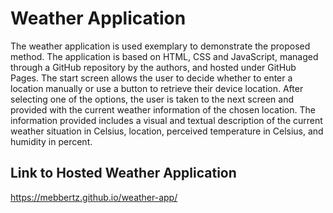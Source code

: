 # Weather Application
The weather application is used exemplary to demonstrate the proposed method. The application is based on HTML, CSS and JavaScript, managed through a GitHub repository by the authors, and hosted under GitHub Pages. The start screen allows the user to decide whether to enter a location manually or use a button to retrieve their device location. After selecting one of the options, the user is taken to the next screen and provided with the current weather information of the chosen location. The information provided includes a visual and textual description of the current weather situation in Celsius, location, perceived temperature in Celsius, and humidity in percent.

## Link to Hosted Weather Application
https://mebbertz.github.io/weather-app/